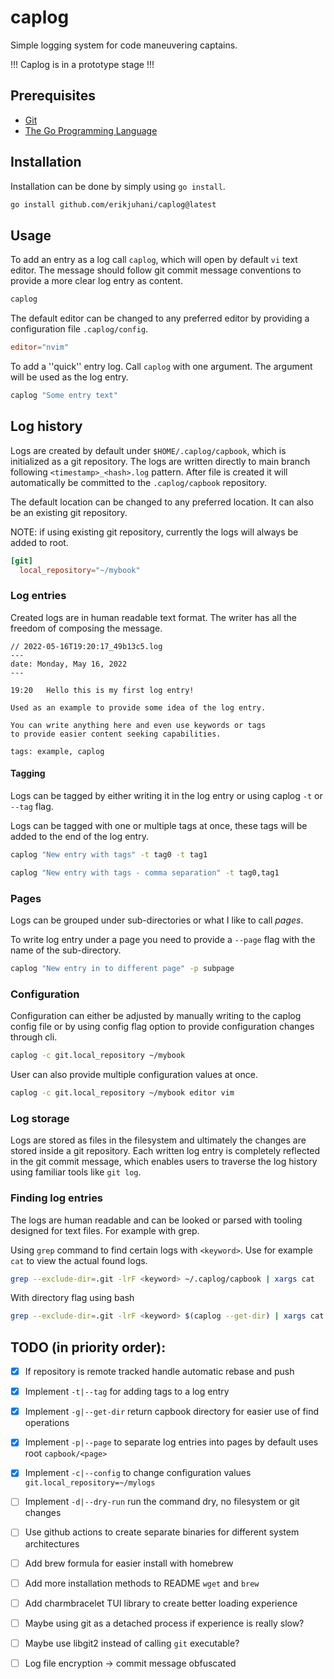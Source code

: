 # caplog

Simple logging system for code maneuvering captains.

!!! Caplog is in a prototype stage !!!

## Prerequisites

* [Git](https://git-scm.com/)
* [The Go Programming Language](https://go.dev/dl/)

## Installation

Installation can be done by simply using `go install`.

```bash
go install github.com/erikjuhani/caplog@latest
```

## Usage

To add an entry as a log call `caplog`, which will open by default `vi` text editor.
The message should follow git commit message conventions to provide a more clear log entry as content.

```bash
caplog
```

The default editor can be changed to any preferred editor by providing a configuration file `.caplog/config`.

```toml
editor="nvim"
```

To add a ''quick'' entry log. Call `caplog` with one argument.
The argument will be used as the log entry.

```bash
caplog "Some entry text"
```

## Log history

Logs are created by default under `$HOME/.caplog/capbook`, which is initialized as a git repository.
The logs are written directly to main branch following `<timestamp>_<hash>.log` pattern.
After file is created it will automatically be committed to the `.caplog/capbook` repository.

The default location can be changed to any preferred location. It can also be an existing git repository.

NOTE: if using existing git repository, currently the logs will always be added to root.

```toml
[git]
  local_repository="~/mybook"
```

### Log entries

Created logs are in human readable text format.
The writer has all the freedom of composing the message.

```log
// 2022-05-16T19:20:17_49b13c5.log
---
date: Monday, May 16, 2022
---

19:20	Hello this is my first log entry!

Used as an example to provide some idea of the log entry.

You can write anything here and even use keywords or tags
to provide easier content seeking capabilities.

tags: example, caplog
```

#### Tagging

Logs can be tagged by either writing it in the log entry or using caplog `-t` or `--tag` flag.

Logs can be tagged with one or multiple tags at once, these tags will be added to the end of the log entry.

```bash
caplog "New entry with tags" -t tag0 -t tag1

caplog "New entry with tags - comma separation" -t tag0,tag1
```

### Pages

Logs can be grouped under sub-directories or what I like to call _pages_.

To write log entry under a page you need to provide a `--page` flag with the name of the sub-directory.

```bash
caplog "New entry in to different page" -p subpage
```

### Configuration

Configuration can either be adjusted by manually writing to the caplog config file or by
using config flag option to provide configuration changes through cli.

```bash
caplog -c git.local_repository ~/mybook
```

User can also provide multiple configuration values at once.

```bash
caplog -c git.local_repository ~/mybook editor vim
```

### Log storage

Logs are stored as files in the filesystem and ultimately the changes
are stored inside a git repository. Each written log entry is completely reflected
in the git commit message, which enables users to traverse the log history using
familiar tools like `git log`.

### Finding log entries

The logs are human readable and can be looked or parsed with tooling designed for text files. For example with grep.

Using `grep` command to find certain logs with `<keyword>`. Use for example `cat` to view the actual found logs.

```bash
grep --exclude-dir=.git -lrF <keyword> ~/.caplog/capbook | xargs cat
```

With directory flag using bash

```bash
grep --exclude-dir=.git -lrF <keyword> $(caplog --get-dir) | xargs cat
```

## TODO (in priority order):

- [x] If repository is remote tracked handle automatic rebase and push

- [x] Implement `-t|--tag` for adding tags to a log entry

- [x] Implement `-g|--get-dir` return capbook directory for easier use of find operations

- [x] Implement `-p|--page` to separate log entries into pages by default uses root `capbook/<page>`

- [x] Implement `-c|--config` to change configuration values `git.local_repository=~/mylogs`

- [ ] Implement `-d|--dry-run` run the command dry, no filesystem or git changes

- [ ] Use github actions to create separate binaries for different system architectures

- [ ] Add brew formula for easier install with homebrew

- [ ] Add more installation methods to README `wget` and `brew`

- [ ] Add charmbracelet TUI library to create better loading experience

- [ ] Maybe using git as a detached process if experience is really slow?

- [ ] Maybe use libgit2 instead of calling `git` executable?

- [ ] Log file encryption -> commit message obfuscated

